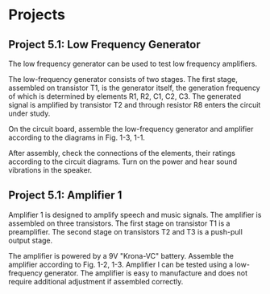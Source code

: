 # Projects
## Project 5.1: Low Frequency Generator
The low frequency generator can be used to test low frequency amplifiers.<br>

The low-frequency generator consists of two stages. The first stage, assembled on transistor T1, is the generator itself, the generation frequency of which is determined by elements R1, R2, C1, C2, C3. The generated signal is amplified by transistor T2 and through resistor R8 enters the circuit under study.<br>

On the circuit board, assemble the low-frequency generator and amplifier according to the diagrams in Fig. 1-3, 1-1.<br>

After assembly, check the connections of the elements, their ratings according to the circuit diagrams. Turn on the power and hear sound vibrations in the speaker.<br>

## Project 5.1: Amplifier 1
Amplifier 1 is designed to amplify speech and music signals. The amplifier is assembled on three transistors. The first stage on transistor T1 is a preamplifier. The second stage on transistors T2 and T3 is a push-pull output stage.<br>

The amplifier is powered by a 9V "Krona-VC" battery. Assemble the amplifier according to Fig. 1-2, 1-3. Amplifier I can be tested using a low-frequency generator. The amplifier is easy to manufacture and does not require additional adjustment if assembled correctly.<br>

